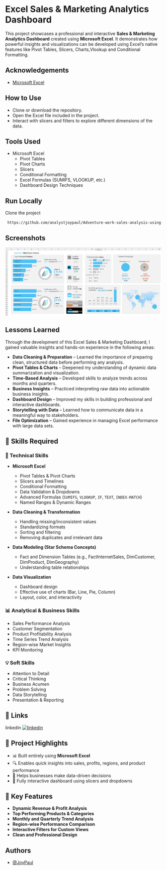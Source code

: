 
#  Excel Sales & Marketing Analytics Dashboard

This project showcases a professional and interactive **Sales & Marketing Analytics Dashboard** created using **Microsoft Excel**. It demonstrates how powerful insights and visualizations can be developed using Excel’s native features like Pivot Tables, Slicers, Charts,Vlookup and Conditional Formatting.




## Acknowledgements

 - [Microsoft Excel](https://excel.cloud.microsoft/en-us/?wdOrigin=MARKETING.FREE.GO-TO-EXCEL)


##  How to Use


  - Clone or download the repository.
  -  Open the Excel file included in the project.
  - Interact with slicers and filters to explore different dimensions of the data.


## Tools Used

- Microsoft Excel
  - Pivot Tables
  - Pivot Charts
  - Slicers
  - Conditional Formatting
  - Excel Formulas (SUMIFS, VLOOKUP, etc.)
  - Dashboard Design Techniques


## Run Locally

Clone the project

```bash
 https://github.com/analystjoypaul/Adventure-work-sales-analysis-using-excel.git
```




## Screenshots

![Dashboard Screenshot](https://github.com/analystjoypaul/Adventure-work-sales-analysis-using-excel/blob/a350faf2c526e3dcd3db56e510ddbfb35b7f548c/Dashboard_page1.png)



## Lessons Learned

Through the development of this Excel Sales & Marketing Dashboard, I gained valuable insights and hands-on experience in the following areas:

- **Data Cleaning & Preparation** – Learned the importance of preparing clean, structured data before performing any analysis.
- **Pivot Tables & Charts** – Deepened my understanding of dynamic data summarization and visualization.
- **Time-Based Analysis** – Developed skills to analyze trends across months and quarters.
- **Business Insights** – Practiced interpreting raw data into actionable business insights.
- **Dashboard Design** – Improved my skills in building professional and interactive dashboards.
- **Storytelling with Data** – Learned how to communicate data in a meaningful way to stakeholders.
- **File Optimization** – Gained experience in managing Excel performance with large data sets.
## 🧠 Skills Required

### 🔧 Technical Skills
- **Microsoft Excel**
  - Pivot Tables & Pivot Charts
  - Slicers and Timelines
  - Conditional Formatting
  - Data Validation & Dropdowns
  - Advanced Formulas (`SUMIFS`, `VLOOKUP`, `IF`, `TEXT`, `INDEX-MATCH`)
  - Named Ranges & Dynamic Ranges

- **Data Cleaning & Transformation**
  - Handling missing/inconsistent values
  - Standardizing formats
  - Sorting and filtering
  - Removing duplicates and irrelevant data

- **Data Modeling (Star Schema Concepts)**
  - Fact and Dimension Tables (e.g., FactInternetSales, DimCustomer, DimProduct, DimGeography)
  - Understanding table relationships

- **Data Visualization**
  - Dashboard design
  - Effective use of charts (Bar, Line, Pie, Column)
  - Layout, color, and interactivity

### 📊 Analytical & Business Skills
- Sales Performance Analysis
- Customer Segmentation
- Product Profitability Analysis
- Time Series Trend Analysis
- Region-wise Market Insights
- KPI Monitoring

### 💡 Soft Skills
- Attention to Detail
- Critical Thinking
- Business Acumen
- Problem Solving
- Data Storytelling
- Presentation & Reporting
## 🔗 Links
linkedin
[![linkedin](https://img.shields.io/badge/linkedin-0A66C2?style=for-the-badge&logo=linkedin&logoColor=white)](https://www.linkedin.com/in/analyst-joy/)

## 🧾 Project Highlights

- 📊 Built entirely using **Microsoft Excel**
- 🔍 Enables quick insights into sales, profits, regions, and product performance
- 🎯 Helps businesses make data-driven decisions
- 🧠 Fully interactive dashboard using slicers and dropdowns

## 📂 Key Features

- **Dynamic Revenue & Profit Analysis**
- **Top Performing Products & Categories**
- **Monthly and Quarterly Trend Analysis**
- **Region-wise Performance Comparison**
- **Interactive Filters for Custom Views**
- **Clean and Professional Design**
## Authors

- [@JoyPaul](https://github.com/analystjoypaul)

